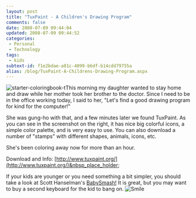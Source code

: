 ```yaml
---
layout: post
title: "TuxPaint - A Children's Drawing Program"
comments: false
date: 2008-07-09 09:44:04
updated: 2008-07-09 09:44:52
categories:
 - Personal
 - Technology
tags:
 - kids
subtext-id: f1e2bdae-a81c-4099-b6df-b14cdd79755a
alias: /blog/TuxPaint-A-Childrens-Drawing-Program.aspx
---
```



![starter-coloringbook-t](/images/blog/WindowsLiveWriter/TuxPaintAChildrensDrawingProgram_9610/starter-coloringbook-t_3.png)This morning my daughter wanted to stay home and draw while her mother took her brother to the doctor. Since I need to be in the office working today, I said to her, "Let's find a good drawing program for kind for the computer!"

She was gung-ho with that, and a few minutes later we found TuxPaint. As you can see in the screenshot on the right, it has nice big colorful icons, a simple color palette, and is very easy to use. You can also download a number of "stamps" with different shapes, animals, icons, etc.

She's been coloring away now for more than an hour.

Download and Info: [http://www.tuxpaint.org/](http://www.tuxpaint.org/)&nbsp_place_holder;

If your kids are younger or you need something a bit simpler, you should take a look at Scott Hanselman's [BabySmash!](http://www.babysmash.com/) It is great, but you may want to buy a second keyboard for the kid to bang on. ![Smile](http://messenger.msn.com/MMM2006-04-19_17.00/Resource/emoticons/regular_smile.gif)
